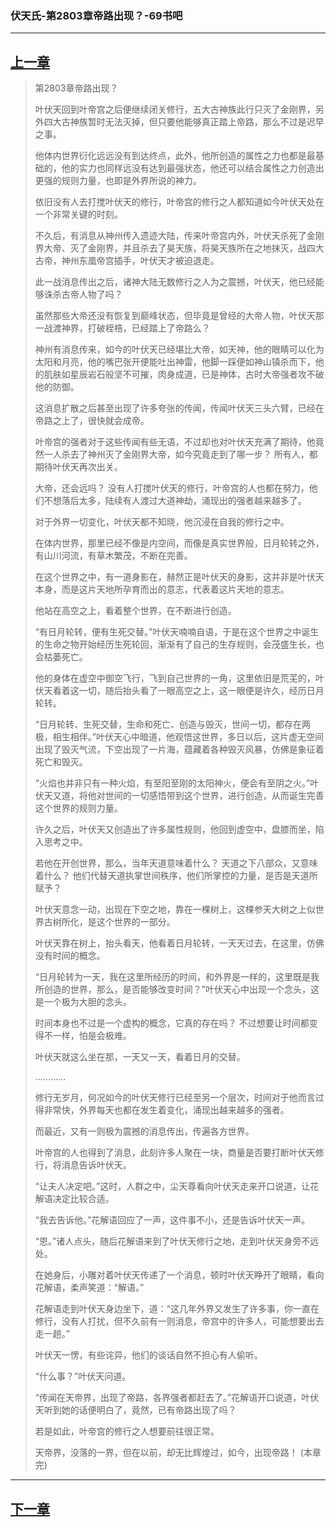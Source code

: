 ### 伏天氏-第2803章帝路出现？-69书吧

--------
[上一章](./0b2a3b70c62c9bbff298a811aa52d736.md)
--------


>
>
>
>第2803章帝路出现？
>
>叶伏天回到叶帝宫之后便继续闭关修行，五大古神族此行只灭了金刚界，另外四大古神族暂时无法灭掉，但只要他能够真正踏上帝路，那么不过是迟早之事。
>
>他体内世界衍化远远没有到达终点，此外，他所创造的属性之力也都是最基础的，他的实力也同样远没有达到最强状态，他还可以结合属性之力创造出更强的规则力量，也即是外界所说的神力。
>
>依旧没有人去打搅叶伏天的修行，叶帝宫的修行之人都知道如今叶伏天处在一个非常关键的时刻。
>
>不久后，有消息从神州传入遗迹大陆，传来叶帝宫内外，叶伏天杀死了金刚界大帝、灭了金刚界，并且杀去了昊天族，将昊天族所在之地抹灭，战四大古帝，神州东凰帝宫插手，叶伏天才被迫退走。
>
>此一战消息传出之后，诸神大陆无数修行之人为之震撼，叶伏天，他已经能够诛杀古帝人物了吗？
>
>虽然那些大帝还没有恢复到巅峰状态，但毕竟是曾经的大帝人物，叶伏天那一战渡神界，打破桎梏，已经踏上了帝路么？
>
>神州有消息传来，如今的叶伏天已经堪比大帝，如天神，他的眼睛可以化为太阳和月亮，他的嘴巴张开便能吐出神雷，他脚一踩便如神山镇杀而下，他的肌肤如星辰岩石般坚不可摧，肉身成道，已是神体，古时大帝强者攻不破他的防御。
>
>这消息扩散之后甚至出现了许多夸张的传闻，传闻叶伏天三头六臂，已经在帝路之上了，很快就会成帝。
>
>叶帝宫的强者对于这些传闻有些无语，不过却也对叶伏天充满了期待，他竟然一人杀去了神州灭了金刚界大帝，如今究竟走到了哪一步？
>所有人，都期待叶伏天再次出关。
>
>大帝，还会远吗？
>没有人打搅叶伏天的修行，叶帝宫的人也都在努力，他们不想落后太多，陆续有人渡过大道神劫，涌现出的强者越来越多了。
>
>对于外界一切变化，叶伏天都不知晓，他沉浸在自我的修行之中。
>
>在体内世界，那里已经不像是内空间，而像是真实世界般，日月轮转之外，有山川河流，有草木繁茂，不断在完善。
>
>在这个世界之中，有一道身影在，赫然正是叶伏天的身影，这并非是叶伏天本身，而是这片天地所孕育而出的意志，代表着这片天地的意志。
>
>他站在高空之上，看着整个世界，在不断进行创造。
>
>“有日月轮转，便有生死交替。”叶伏天喃喃自语，于是在这个世界之中诞生的生命之物开始经历生死轮回，渐渐有了自己的生存规则，会茂盛生长，也会枯萎死亡。
>
>他的身体在虚空中御空飞行，飞到自己世界的一角，这里依旧是荒芜的，叶伏天看着这一切，随后抬头看了一眼高空之上，这一眼便是许久，经历日月轮转。
>
>“日月轮转、生死交替，生命和死亡、创造与毁灭，世间一切，都存在两极，相生相伴。”叶伏天心中暗道，他观悟这世界，多日以后，这片虚无空间出现了毁灭气流，下空出现了一片海，蕴藏着各种毁灭风暴，仿佛是象征着死亡和毁灭。
>
>“火焰也并非只有一种火焰，有至阳至刚的太阳神火，便会有至阴之火。”叶伏天又道，将他对世间的一切感悟带到这个世界，进行创造，从而诞生完善这个世界的规则力量。
>
>许久之后，叶伏天又创造出了许多属性规则，他回到虚空中，盘膝而坐，陷入思考之中。
>
>若他在开创世界，那么，当年天道意味着什么？
>天道之下八部众，又意味着什么？
>他们代替天道执掌世间秩序，他们所掌控的力量，是否是天道所赋予？
>
>叶伏天意念一动，出现在下空之地，靠在一棵树上，这棵参天大树之上似世界古树所化，是这个世界的一部分。
>
>叶伏天靠在树上，抬头看天，他看着日月轮转，一天天过去，在这里，仿佛没有时间的概念。
>
>“日月轮转为一天，我在这里所经历的时间，和外界是一样的，这里既是我所创造的世界，那么，是否能够改变时间？”叶伏天心中出现一个念头，这是一个极为大胆的念头。
>
>时间本身也不过是一个虚构的概念，它真的存在吗？
>不过想要让时间都变得不一样，怕是会极难。
>
>叶伏天就这么坐在那，一天又一天，看着日月的交替。
>
>…………
>
>修行无岁月，何况如今的叶伏天修行已经至另一个层次，时间对于他而言过得非常快，外界每天也都在发生着变化，涌现出越来越多的强者。
>
>而最近，又有一则极为震撼的消息传出，传遍各方世界。
>
>叶帝宫的人也得到了消息，此刻许多人聚在一块，商量是否要打断叶伏天修行，将消息告诉叶伏天。
>
>“让夫人决定吧。”这时，人群之中，尘天尊看向叶伏天走来开口说道，让花解语决定比较合适。
>
>“我去告诉他。”花解语回应了一声，这件事不小，还是告诉叶伏天一声。
>
>“恩。”诸人点头，随后花解语来到了叶伏天修行之地，走到叶伏天身旁不远处。
>
>在她身后，小雕对着叶伏天传递了一个消息，顿时叶伏天睁开了眼睛，看向花解语，柔声笑道：“解语。”
>
>花解语走到叶伏天身边坐下，道：“这几年外界又发生了许多事，你一直在修行，没有人打扰，但不久前有一则消息，帝宫中的许多人，可能想要出去走一趟。”
>
>叶伏天一愣，有些诧异，他们的谈话自然不担心有人偷听。
>
>“什么事？”叶伏天问道。
>
>“传闻在天帝界，出现了帝路，各界强者都赶去了。”花解语开口说道，叶伏天听到她的话便明白了，竟然，已有帝路出现了吗？
>
>若是如此，叶帝宫的修行之人想要前往很正常。
>
>天帝界，没落的一界，但在以前，却无比辉煌过，如今，出现帝路！
>(本章完)
>
>

--------
[下一章](./de2b74b3f899d5bace3ae89577147609.md)
--------
